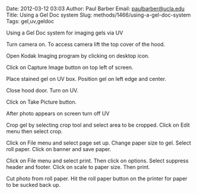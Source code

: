 Date: 2012-03-12 03:03
Author: Paul Barber
Email: paulbarber@ucla.edu
Title: Using a Gel Doc system
Slug: methods/1466/using-a-gel-doc-system
Tags: gel,uv,geldoc

Using a Gel Doc system for imaging gels via UV









Turn camera on. To access camera lift the top cover of the hood.



Open Kodak Imaging program by clicking on desktop icon.



Click on Capture Image button on top left of screen.



Place stained gel on UV box. Position gel on left edge and center.



Close hood door. Turn on UV.



Click on Take Picture button.



After photo appears on screen turn off UV



Crop gel by selecting crop tool and select area to be cropped. Click on Edit menu then select crop.



Click on File menu and select page set up. Change paper size to gel. Select roll paper. Click on banner and save paper.



Click on File menu and select print. Then click on options. Select suppress header and footer. Click on scale to paper size. Then print.



Cut photo from roll paper. Hit the roll paper button on the printer for paper to be sucked back up.





